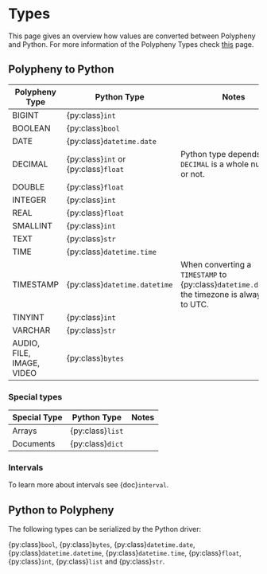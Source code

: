 # Types

This page gives an overview how values are converted between Polypheny
and Python.  For more information of the Polypheny Types check
[this](https://docs.polypheny.com/en/latest/concepts/data-types) page.

## Polypheny to Python

| Polypheny Type            | Python Type                          | Notes                                                                                             |
|---------------------------|--------------------------------------|---------------------------------------------------------------------------------------------------|
| BIGINT                    | {py:class}`int`                      |                                                                                                   |
| BOOLEAN                   | {py:class}`bool`                     |                                                                                                   |
| DATE                      | {py:class}`datetime.date`            |                                                                                                   |
| DECIMAL                   | {py:class}`int` or {py:class}`float` | Python type depends on if `DECIMAL` is a whole number or not.                                     |
| DOUBLE                    | {py:class}`float`                    |                                                                                                   |
| INTEGER                   | {py:class}`int`                      |                                                                                                   |
| REAL                      | {py:class}`float`                    |                                                                                                   |
| SMALLINT                  | {py:class}`int`                      |                                                                                                   |
| TEXT                      | {py:class}`str`                      |                                                                                                   |
| TIME                      | {py:class}`datetime.time`            |                                                                                                   |
| TIMESTAMP                 | {py:class}`datetime.datetime`        | When converting a `TIMESTAMP` to {py:class}`datetime.datetime` the timezone is always set to UTC. |
| TINYINT                   | {py:class}`int`                      |                                                                                                   |
| VARCHAR                   | {py:class}`str`                      |                                                                                                   |
| AUDIO, FILE, IMAGE, VIDEO | {py:class}`bytes`                    |                                                                                                   |

### Special types

| Special Type              | Python Type       | Notes |
|---------------------------|-------------------|-------|
| Arrays                    | {py:class}`list`  |       |
| Documents                 | {py:class}`dict`  |       |


### Intervals
To learn more about intervals see {doc}`interval`.

## Python to Polypheny

The following types can be serialized by the Python driver:

{py:class}`bool`, {py:class}`bytes`, {py:class}`datetime.date`,
{py:class}`datetime.datetime`, {py:class}`datetime.time`,
{py:class}`float`, {py:class}`int`, {py:class}`list` and
{py:class}`str`.

